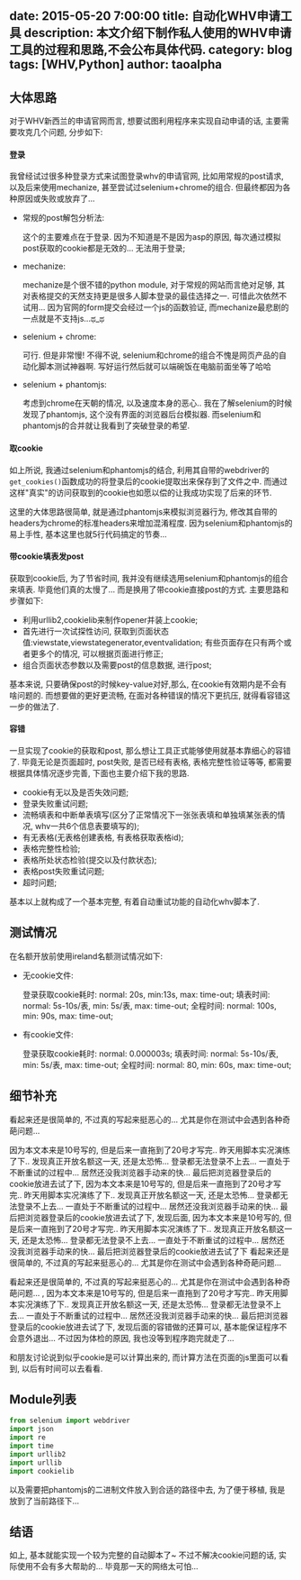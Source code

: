 date: 2015-05-20 7:00:00
title: 自动化WHV申请工具
description: 本文介绍下制作私人使用的WHV申请工具的过程和思路,不会公布具体代码.
category: blog
tags: [WHV,Python]
author: taoalpha
---

## 大体思路

对于WHV新西兰的申请官网而言, 想要试图利用程序来实现自动申请的话, 主要需要攻克几个问题, 分步如下:

#### 登录

我曾经试过很多种登录方式来试图登录whv的申请官网, 比如用常规的post请求, 以及后来使用mechanize, 甚至尝试过selenium+chrome的组合. 但最终都因为各种原因或失败或放弃了... 

- 常规的post解包分析法:

    这个的主要难点在于登录. 因为不知道是不是因为asp的原因, 每次通过模拟post获取的cookie都是无效的... 无法用于登录;

- mechanize:

    mechanize是个很不错的python module, 对于常规的网站而言绝对足够, 其对表格提交的天然支持更是很多人脚本登录的最佳选择之一. 可惜此次依然不试用... 因为官网的form提交会经过一个js的函数验证, 而mechanize最悲剧的一点就是不支持js...ಥ_ಥ

- selenium + chrome:

    可行. 但是非常慢! 不得不说, selenium和chrome的组合不愧是网页产品的自动化脚本测试神器啊. 写好运行然后就可以端碗饭在电脑前面坐等了哈哈

- selenium + phantomjs:

    考虑到chrome在天朝的情况, 以及速度本身的恶心.. 我在了解selenium的时候发现了phantomjs, 这个没有界面的浏览器后台模拟器. 而selenium和phantomjs的合并就让我看到了突破登录的希望.

#### 取cookie

如上所说, 我通过selenium和phantomjs的结合, 利用其自带的webdriver的`get_cookies()`函数成功的将登录后的cookie提取出来保存到了文件之中.  而通过这样"真实"的访问获取到的cookie也如愿以偿的让我成功实现了后来的环节.

这里的大体思路很简单, 就是通过phantomjs来模拟浏览器行为, 修改其自带的headers为chrome的标准headers来增加混淆程度. 因为selenium和phantomjs的易上手性, 基本这里也就5行代码搞定的节奏...

#### 带cookie填表发post

获取到cookie后, 为了节省时间, 我并没有继续选用selenium和phantomjs的组合来填表. 毕竟他们真的太慢了... 而是换用了带cookie直接post的方式. 主要思路和步骤如下:

- 利用urllib2,cookielib来制作opener并装上cookie;
- 首先进行一次试探性访问, 获取到页面状态值:viewstate,viewstategenerator,eventvalidation; 有些页面存在只有两个或者更多个的情况, 可以根据页面进行修正;
- 组合页面状态参数以及需要post的信息数据, 进行post;

基本来说, 只要确保post的时候key-value对好,那么, 在cookie有效期内是不会有啥问题的. 而想要做的更好更流畅, 在面对各种错误的情况下更抗压, 就得看容错这一步的做法了.

#### 容错

一旦实现了cookie的获取和post, 那么想让工具正式能够使用就基本靠细心的容错了. 毕竟无论是页面超时, post失败, 是否已经有表格, 表格完整性验证等等, 都需要根据具体情况逐步完善, 下面也主要介绍下我的思路.

- cookie有无以及是否失效问题;
- 登录失败重试问题;
- 流畅填表和中断单表填写(区分了正常情况下一张张表填和单独填某张表的情况, whv一共6个信息表要填写的);
- 有无表格(无表格创建表格, 有表格获取表格id);
- 表格完整性检验;
- 表格所处状态检验(提交以及付款状态);
- 表格post失败重试问题;
- 超时问题;

基本以上就构成了一个基本完整, 有着自动重试功能的自动化whv脚本了. 

## 测试情况

在名额开放前使用ireland名额测试情况如下:

- 无cookie文件:
    
    登录获取cookie耗时: normal: 20s, min:13s, max: time-out;
    填表时间: normal: 5s-10s/表, min: 5s/表, max: time-out;
    全程时间: normal: 100s, min: 90s, max: time-out;

- 有cookie文件:

    登录获取cookie耗时: normal: 0.000003s;
    填表时间: normal: 5s-10s/表, min: 5s/表, max: time-out;
    全程时间: normal: 80, min: 60s, max: time-out;

## 细节补充

看起来还是很简单的, 不过真的写起来挺恶心的... 尤其是你在测试中会遇到各种奇葩问题... 

因为本文本来是10号写的, 但是后来一直拖到了20号才写完.. 昨天用脚本实况演练了下.. 发现真正开放名额这一天, 还是太恐怖... 登录都无法登录不上去... 一直处于不断重试的过程中... 居然还没我浏览器手动来的快... 最后把浏览器登录后的cookie放进去试了下, 
因为本文本来是10号写的, 但是后来一直拖到了20号才写完.. 昨天用脚本实况演练了下.. 发现真正开放名额这一天, 还是太恐怖... 登录都无法登录不上去... 一直处于不断重试的过程中... 居然还没我浏览器手动来的快... 最后把浏览器登录后的cookie放进去试了下, 发现后面, 
因为本文本来是10号写的, 但是后来一直拖到了20号才写完.. 昨天用脚本实况演练了下.. 发现真正开放名额这一天, 还是太恐怖... 登录都无法登录不上去... 一直处于不断重试的过程中... 居然还没我浏览器手动来的快... 最后把浏览器登录后的cookie放进去试了下
看起来还是很简单的, 不过真的写起来挺恶心的... 尤其是你在测试中会遇到各种奇葩问题... 


看起来还是很简单的, 不过真的写起来挺恶心的... 尤其是你在测试中会遇到各种奇葩问题... 
, 
因为本文本来是10号写的, 但是后来一直拖到了20号才写完.. 昨天用脚本实况演练了下.. 发现真正开放名额这一天, 还是太恐怖... 登录都无法登录不上去... 一直处于不断重试的过程中... 居然还没我浏览器手动来的快... 最后把浏览器登录后的cookie放进去试了下, 发现后面的容错做的还算可以, 基本能保证程序不会意外退出... 不过因为体检的原因, 我也没等到程序跑完就走了...

和朋友讨论说到似乎cookie是可以计算出来的, 而计算方法在页面的js里面可以看到, 以后有时间可以去看看.

## Module列表

``` python
from selenium import webdriver
import json
import re
import time
import urllib2
import urllib
import cookielib
```

以及需要把phantomjs的二进制文件放入到合适的路径中去, 为了便于移植, 我是放到了当前路径下...


## 结语

如上, 基本就能实现一个较为完整的自动脚本了~ 不过不解决cookie问题的话, 实际使用不会有多大帮助的... 毕竟那一天的网络太可怕...

[TaoAlpha]:    http://zzgary.info "TaoAlpha"
